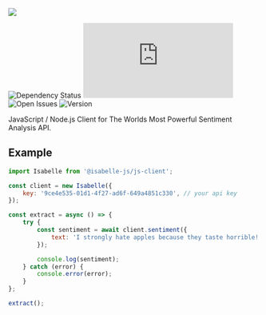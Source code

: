 ![](https://i.imgur.com/AwHkale.png)

![Dependency Status](https://img.shields.io/david/isabelle-ai/js-client)
![Dependency Size](https://img.shields.io/github/size/isabelle-ai/js-client/dist/index.js)
![Open Issues](https://img.shields.io/github/issues-raw/isabelle-ai/js-client)
![Version](https://img.shields.io/npm/v/@isabele-ai/js-client)

JavaScript / Node.js Client for The Worlds Most Powerful Sentiment Analysis API.

## Example

```javascript
import Isabelle from '@isabelle-js/js-client';

const client = new Isabelle({
	key: '9ce4e535-01d1-4f27-ad6f-649a4851c330', // your api key
});

const extract = async () => {
	try {
		const sentiment = await client.sentiment({
			text: 'I strongly hate apples because they taste horrible!',
		});

		console.log(sentiment);
	} catch (error) {
		console.error(error);
	}
};

extract();
```
